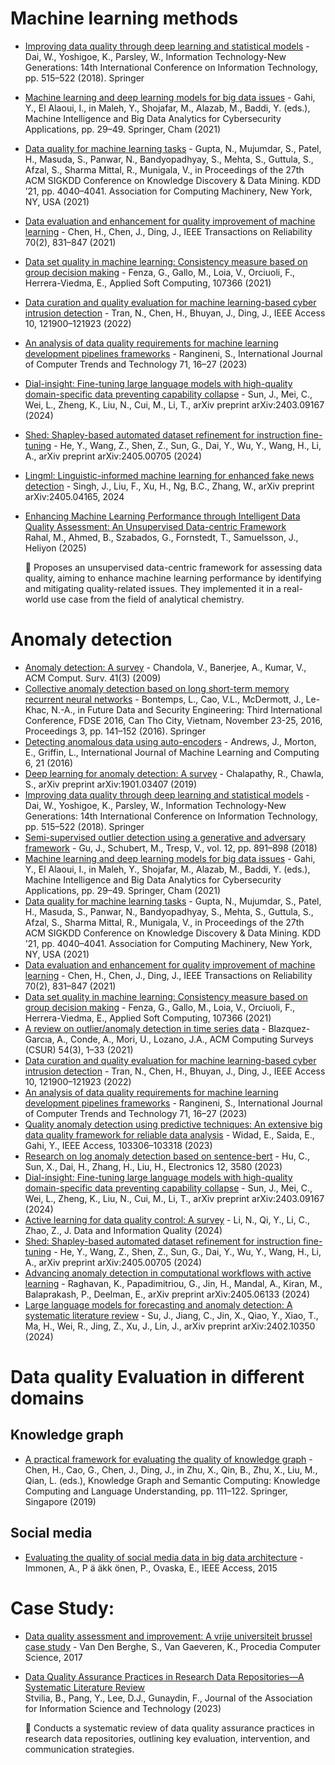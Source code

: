 # Machine learning methods
- [Improving data quality through deep learning and statistical models](https://doi.org/10.1007/978-3-319-55395-7_65) - Dai, W., Yoshigoe, K., Parsley, W., Information Technology-New Generations: 14th International Conference on Information Technology, pp. 515–522 (2018). Springer
- [Machine learning and deep learning models for big data issues](https://doi.org/10.1007/978-3-030-42278-9_2) - Gahi, Y., El Alaoui, I., in Maleh, Y., Shojafar, M., Alazab, M., Baddi, Y. (eds.), Machine Intelligence and Big Data Analytics for Cybersecurity Applications, pp. 29–49. Springer, Cham (2021)
- [Data quality for machine learning tasks](https://doi.org/10.1145/3447548.3470817) - Gupta, N., Mujumdar, S., Patel, H., Masuda, S., Panwar, N., Bandyopadhyay, S., Mehta, S., Guttula, S., Afzal, S., Sharma Mittal, R., Munigala, V., in Proceedings of the 27th ACM SIGKDD Conference on Knowledge Discovery & Data Mining. KDD ’21, pp. 4040–4041. Association for Computing Machinery, New York, NY, USA (2021)
- [Data evaluation and enhancement for quality improvement of machine learning](https://doi.org/10.1109/TR.2021.3070863) - Chen, H., Chen, J., Ding, J., IEEE Transactions on Reliability 70(2), 831–847 (2021)
- [Data set quality in machine learning: Consistency measure based on group decision making](https://doi.org/10.1016/j.asoc.2021.107366) - Fenza, G., Gallo, M., Loia, V., Orciuoli, F., Herrera-Viedma, E., Applied Soft Computing, 107366 (2021)
- [Data curation and quality evaluation for machine learning-based cyber intrusion detection](https://doi.org/10.1109/ACCESS.2022.3211313) - Tran, N., Chen, H., Bhuyan, J., Ding, J., IEEE Access 10, 121900–121923 (2022)
- [An analysis of data quality requirements for machine learning development pipelines frameworks](https://doi.org/10.14445/22312803/IJCTT-V71I8P103) - Rangineni, S., International Journal of Computer Trends and Technology 71, 16–27 (2023)
- [Dial-insight: Fine-tuning large language models with high-quality domain-specific data preventing capability collapse](https://arxiv.org/abs/2403.09167) - Sun, J., Mei, C., Wei, L., Zheng, K., Liu, N., Cui, M., Li, T., arXiv preprint arXiv:2403.09167 (2024)
- [Shed: Shapley-based automated dataset refinement for instruction fine-tuning](https://arxiv.org/abs/2405.00705) - He, Y., Wang, Z., Shen, Z., Sun, G., Dai, Y., Wu, Y., Wang, H., Li, A., arXiv preprint arXiv:2405.00705 (2024)
- [Lingml: Linguistic-informed machine learning for enhanced fake news detection](https://arxiv.org/abs/2405.04165) - Singh, J., Liu, F., Xu, H., Ng, B.C., Zhang, W., arXiv preprint arXiv:2405.04165, 2024
- [Enhancing Machine Learning Performance through Intelligent Data Quality Assessment: An Unsupervised Data-centric Framework](https://doi.org/10.1016/j.heliyon.2025.e42777)  
  Rahal, M., Ahmed, B., Szabados, G., Fornstedt, T., Samuelsson, J., Heliyon (2025)

  🔹 Proposes an unsupervised data-centric framework for assessing data quality, aiming to enhance machine learning performance by identifying and mitigating quality-related issues. They implemented it in a real-world use case from the field of analytical chemistry.




# Anomaly detection
- [Anomaly detection: A survey](https://doi.org/10.1145/1541880.1541882) - Chandola, V., Banerjee, A., Kumar, V., ACM Comput. Surv. 41(3) (2009)
- [Collective anomaly detection based on long short-term memory recurrent neural networks](https://doi.org/10.1007/978-3-319-48965-2_11) - Bontemps, L., Cao, V.L., McDermott, J., Le-Khac, N.-A., in Future Data and Security Engineering: Third International Conference, FDSE 2016, Can Tho City, Vietnam, November 23-25, 2016, Proceedings 3, pp. 141–152 (2016). Springer
- [Detecting anomalous data using auto-encoders](https://doi.org/10.18178/ijmlc.2016.6.1.573) - Andrews, J., Morton, E., Griffin, L., International Journal of Machine Learning and Computing 6, 21 (2016)
- [Deep learning for anomaly detection: A survey](https://arxiv.org/abs/1901.03407) - Chalapathy, R., Chawla, S., arXiv preprint arXiv:1901.03407 (2019)
- [Improving data quality through deep learning and statistical models](https://doi.org/10.1007/978-3-319-55395-7_65) - Dai, W., Yoshigoe, K., Parsley, W., Information Technology-New Generations: 14th International Conference on Information Technology, pp. 515–522 (2018). Springer
- [Semi-supervised outlier detection using a generative and adversary framework](https://api.semanticscholar.org/CorpusID:53624431) - Gu, J., Schubert, M., Tresp, V., vol. 12, pp. 891–898 (2018)
- [Machine learning and deep learning models for big data issues](https://doi.org/10.1007/978-3-030-42278-9_2) - Gahi, Y., El Alaoui, I., in Maleh, Y., Shojafar, M., Alazab, M., Baddi, Y. (eds.), Machine Intelligence and Big Data Analytics for Cybersecurity Applications, pp. 29–49. Springer, Cham (2021)
- [Data quality for machine learning tasks](https://doi.org/10.1145/3447548.3470817) - Gupta, N., Mujumdar, S., Patel, H., Masuda, S., Panwar, N., Bandyopadhyay, S., Mehta, S., Guttula, S., Afzal, S., Sharma Mittal, R., Munigala, V., in Proceedings of the 27th ACM SIGKDD Conference on Knowledge Discovery & Data Mining. KDD ’21, pp. 4040–4041. Association for Computing Machinery, New York, NY, USA (2021)
- [Data evaluation and enhancement for quality improvement of machine learning](https://doi.org/10.1109/TR.2021.3070863) - Chen, H., Chen, J., Ding, J., IEEE Transactions on Reliability 70(2), 831–847 (2021)
- [Data set quality in machine learning: Consistency measure based on group decision making](https://doi.org/10.1016/j.asoc.2021.107366) - Fenza, G., Gallo, M., Loia, V., Orciuoli, F., Herrera-Viedma, E., Applied Soft Computing, 107366 (2021)
- [A review on outlier/anomaly detection in time series data](https://doi.org/10.1145/3447550) - Blazquez-Garcıa, A., Conde, A., Mori, U., Lozano, J.A., ACM Computing Surveys (CSUR) 54(3), 1–33 (2021)
- [Data curation and quality evaluation for machine learning-based cyber intrusion detection](https://doi.org/10.1109/ACCESS.2022.3211313) - Tran, N., Chen, H., Bhuyan, J., Ding, J., IEEE Access 10, 121900–121923 (2022)
- [An analysis of data quality requirements for machine learning development pipelines frameworks](https://doi.org/10.14445/22312803/IJCTT-V71I8P103) - Rangineni, S., International Journal of Computer Trends and Technology 71, 16–27 (2023)
- [Quality anomaly detection using predictive techniques: An extensive big data quality framework for reliable data analysis](https://doi.org/10.1109/ACCESS.2023.3209234) - Widad, E., Saida, E., Gahi, Y., IEEE Access, 103306–103318 (2023)
- [Research on log anomaly detection based on sentence-bert](https://doi.org/10.3390/electronics12173580) - Hu, C., Sun, X., Dai, H., Zhang, H., Liu, H., Electronics 12, 3580 (2023)
- [Dial-insight: Fine-tuning large language models with high-quality domain-specific data preventing capability collapse](https://arxiv.org/abs/2403.09167) - Sun, J., Mei, C., Wei, L., Zheng, K., Liu, N., Cui, M., Li, T., arXiv preprint arXiv:2403.09167 (2024)
- [Active learning for data quality control: A survey](https://doi.org/10.1145/3663369) - Li, N., Qi, Y., Li, C., Zhao, Z., J. Data and Information Quality (2024)
- [Shed: Shapley-based automated dataset refinement for instruction fine-tuning](https://arxiv.org/abs/2405.00705) - He, Y., Wang, Z., Shen, Z., Sun, G., Dai, Y., Wu, Y., Wang, H., Li, A., arXiv preprint arXiv:2405.00705 (2024)
- [Advancing anomaly detection in computational workflows with active learning](https://arxiv.org/abs/2405.06133) - Raghavan, K., Papadimitriou, G., Jin, H., Mandal, A., Kiran, M., Balaprakash, P., Deelman, E., arXiv preprint arXiv:2405.06133 (2024)
- [Large language models for forecasting and anomaly detection: A systematic literature review](https://arxiv.org/abs/2402.10350) - Su, J., Jiang, C., Jin, X., Qiao, Y., Xiao, T., Ma, H., Wei, R., Jing, Z., Xu, J., Lin, J., arXiv preprint arXiv:2402.10350 (2024)


# Data quality Evaluation in different domains

## Knowledge graph
- [A practical framework for evaluating the quality of knowledge graph](https://doi.org/10.1007/978-981-32-9806-9_10) - Chen, H., Cao, G., Chen, J., Ding, J., in Zhu, X., Qin, B., Zhu, X., Liu, M., Qian, L. (eds.), Knowledge Graph and Semantic Computing: Knowledge Computing and Language Understanding, pp. 111–122. Springer, Singapore (2019)

## Social media
- [Evaluating the quality of social media data in big data architecture](https://doi.org/10.1109/ACCESS.2015.2490723) - Immonen, A., P ̈a ̈akk ̈onen, P., Ovaska, E., IEEE Access, 2015




# Case Study:

- [Data quality assessment and improvement: A vrije universiteit brussel case study](https://doi.org/10.1016/j.procs.2017.09.006) - Van Den Berghe, S., Van Gaeveren, K., Procedia Computer Science, 2017
- [Data Quality Assurance Practices in Research Data Repositories—A Systematic Literature Review](https://asistdl.onlinelibrary.wiley.com/doi/abs/10.1002/asi.24948)  
  Stvilia, B., Pang, Y., Lee, D.J., Gunaydin, F., Journal of the Association for Information Science and Technology (2023)

  🔹 Conducts a systematic review of data quality assurance practices in research data repositories, outlining key evaluation, intervention, and communication strategies.


